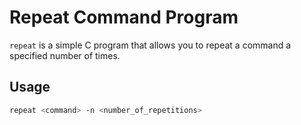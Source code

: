 # Repeat Command Program

`repeat` is a simple C program that allows you to repeat a command a specified number of times.

## Usage

```bash
repeat <command> -n <number_of_repetitions>
